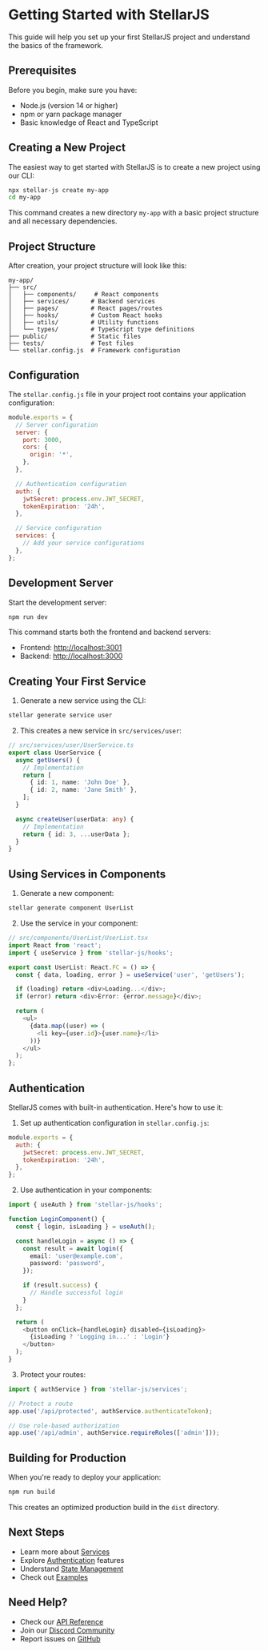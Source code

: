 # Getting Started with StellarJS

This guide will help you set up your first StellarJS project and understand the basics of the framework.

## Prerequisites

Before you begin, make sure you have:

- Node.js (version 14 or higher)
- npm or yarn package manager
- Basic knowledge of React and TypeScript

## Creating a New Project

The easiest way to get started with StellarJS is to create a new project using our CLI:

```bash
npx stellar-js create my-app
cd my-app
```

This command creates a new directory `my-app` with a basic project structure and all necessary dependencies.

## Project Structure

After creation, your project structure will look like this:

```
my-app/
├── src/
│   ├── components/     # React components
│   ├── services/      # Backend services
│   ├── pages/         # React pages/routes
│   ├── hooks/         # Custom React hooks
│   ├── utils/         # Utility functions
│   └── types/         # TypeScript type definitions
├── public/            # Static files
├── tests/             # Test files
└── stellar.config.js  # Framework configuration
```

## Configuration

The `stellar.config.js` file in your project root contains your application configuration:

```javascript
module.exports = {
  // Server configuration
  server: {
    port: 3000,
    cors: {
      origin: '*',
    },
  },

  // Authentication configuration
  auth: {
    jwtSecret: process.env.JWT_SECRET,
    tokenExpiration: '24h',
  },

  // Service configuration
  services: {
    // Add your service configurations
  },
};
```

## Development Server

Start the development server:

```bash
npm run dev
```

This command starts both the frontend and backend servers:

- Frontend: [http://localhost:3001](http://localhost:3001)
- Backend: [http://localhost:3000](http://localhost:3000)

## Creating Your First Service

1. Generate a new service using the CLI:

```bash
stellar generate service user
```

2. This creates a new service in `src/services/user`:

```typescript
// src/services/user/UserService.ts
export class UserService {
  async getUsers() {
    // Implementation
    return [
      { id: 1, name: 'John Doe' },
      { id: 2, name: 'Jane Smith' },
    ];
  }

  async createUser(userData: any) {
    // Implementation
    return { id: 3, ...userData };
  }
}
```

## Using Services in Components

1. Generate a new component:

```bash
stellar generate component UserList
```

2. Use the service in your component:

```typescript
// src/components/UserList/UserList.tsx
import React from 'react';
import { useService } from 'stellar-js/hooks';

export const UserList: React.FC = () => {
  const { data, loading, error } = useService('user', 'getUsers');

  if (loading) return <div>Loading...</div>;
  if (error) return <div>Error: {error.message}</div>;

  return (
    <ul>
      {data.map((user) => (
        <li key={user.id}>{user.name}</li>
      ))}
    </ul>
  );
};
```

## Authentication

StellarJS comes with built-in authentication. Here's how to use it:

1. Set up authentication configuration in `stellar.config.js`:

```javascript
module.exports = {
  auth: {
    jwtSecret: process.env.JWT_SECRET,
    tokenExpiration: '24h',
  },
};
```

2. Use authentication in your components:

```typescript
import { useAuth } from 'stellar-js/hooks';

function LoginComponent() {
  const { login, isLoading } = useAuth();

  const handleLogin = async () => {
    const result = await login({
      email: 'user@example.com',
      password: 'password',
    });

    if (result.success) {
      // Handle successful login
    }
  };

  return (
    <button onClick={handleLogin} disabled={isLoading}>
      {isLoading ? 'Logging in...' : 'Login'}
    </button>
  );
}
```

3. Protect your routes:

```typescript
import { authService } from 'stellar-js/services';

// Protect a route
app.use('/api/protected', authService.authenticateToken);

// Use role-based authorization
app.use('/api/admin', authService.requireRoles(['admin']));
```

## Building for Production

When you're ready to deploy your application:

```bash
npm run build
```

This creates an optimized production build in the `dist` directory.

## Next Steps

- Learn more about [Services](./services.md)
- Explore [Authentication](./authentication.md) features
- Understand [State Management](./state-management.md)
- Check out [Examples](../examples/index.md)

## Need Help?

- Check our [API Reference](../api/index.md)
- Join our [Discord Community](https://discord.gg/stellarjs)
- Report issues on [GitHub](https://github.com/rahmanazhar/StellarJS/issues)
